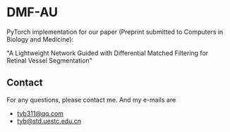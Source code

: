# DMF-AU
PyTorch implementation for our paper (Preprint submitted to Computers in Biology and Medicine):    

"A Lightweight Network Guided with Differential Matched Filtering for Retinal Vessel Segmentation"



## Contact
For any questions, please contact me. 
And my e-mails are 
-   tyb311@qq.com
-   tyb@std.uestc.edu.cn

